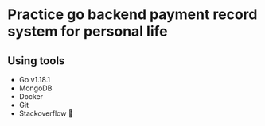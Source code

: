 # Practice go backend payment record system for personal life  
## Using tools  
- Go v1.18.1  
- MongoDB  
- Docker  
- Git  
- Stackoverflow 🤣  
